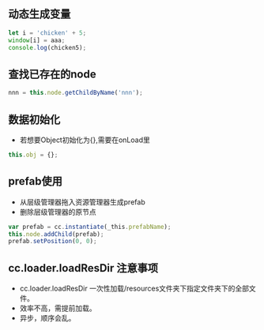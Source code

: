 ## 动态生成变量
```js
let i = 'chicken' + 5;
window[i] = aaa;
console.log(chicken5);
```

## 查找已存在的node
```js
nnn = this.node.getChildByName('nnn');
```

## 数据初始化
- 若想要Object初始化为{},需要在onLoad里
```js
this.obj = {};
```

## prefab使用
- 从层级管理器拖入资源管理器生成prefab
- 删除层级管理器的原节点
```js
var prefab = cc.instantiate(_this.prefabName);
this.node.addChild(prefab);
prefab.setPosition(0, 0);
```

## cc.loader.loadResDir 注意事项
- cc.loader.loadResDir 一次性加载/resources文件夹下指定文件夹下的全部文件。
- 效率不高，需提前加载。
- 异步，顺序会乱。